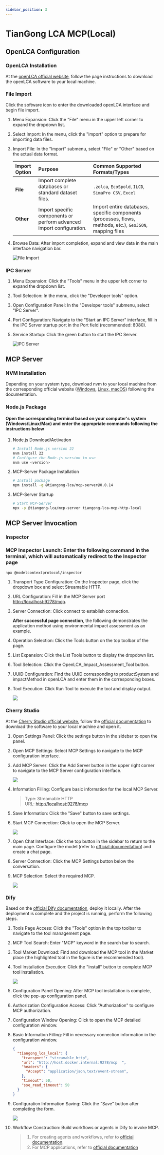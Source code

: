 ```yaml
---
sidebar_position: 3
---
```


# TianGong LCA MCP(Local)

## OpenLCA Configuration

### OpenLCA Installation

At the [openLCA official website](https://www.openlca.org/download), follow the page instructions to download the openLCA software to your local machine.  

### File Import

Click the software icon to enter the downloaded openLCA interface and begin file import.  

1. Menu Expansion: Click the "File" menu in the upper left corner to expand the dropdown list.  
2. Select Import: In the menu, click the "Import" option to prepare for importing data files.  
3. Import File: In the "Import" submenu, select "File" or "Other" based on the actual data format.

    | Import Option | Purpose                             | Common Supported Formats/Types                                      |
    | :------------ | :--------------------------------- | :------------------------------------------------------------------- |
    | **File**      | Import complete databases or standard dataset files. | `.zolca`, `EcoSpold`, `ILCD`, `SimaPro CSV`, `Excel`   |
    | **Other**     | Import specific components or perform advanced import configuration. | Import entire databases, specific components (processes, flows, methods, etc.), `GeoJSON`, mapping files |

4. Browse Data: After import completion, expand and view data in the main interface navigation bar.  

    ![File Import](img/1.png)  

### IPC Server

1. Menu Expansion: Click the "Tools" menu in the upper left corner to expand the dropdown list.  
2. Tool Selection: In the menu, click the "Developer tools" option.  
3. Open Configuration Panel: In the "Developer tools" submenu, select "IPC Server".
4. Port Configuration: Navigate to the "Start an IPC Server" interface, fill in the IPC Server startup port in the Port field (recommended: 8080).  
5. Service Startup: Click the green button to start the IPC Server.  

    ![IPC Server](img/2.png)  

## MCP Server

### NVM Installation

Depending on your system type, download nvm to your local machine from the corresponding official website ([Windows](https://github.com/coreybutler/nvm-windows/releases), [Linux, macOS](https://github.com/nvm-sh/nvm)) following the documentation.  

### Node.js Package

#### Open the corresponding terminal based on your computer's system (Windows/Linux/Mac) and enter the appropriate commands following the instructions below

1. Node.js Download/Activation  

    ```bash
    # Install Node.js version 22
    nvm install 22
    # Configure the Node.js version to use
    nvm use <version>
    ```

2. MCP-Server Package Installation  

    ```bash
    # Install package
    npm install -g @tiangong-lca/mcp-server@0.0.14
    ```

3. MCP-Server Startup  

    ```bash
    # Start MCP-Server
    npx -p @tiangong-lca/mcp-server tiangong-lca-mcp-http-local
    ```

## MCP Server Invocation

### Inspector

### MCP Inspector Launch: Enter the following command in the terminal, which will automatically redirect to the Inspector page

```bash
npx @modelcontextprotocol/inspector
```

1. Transport Type Configuration: On the Inspector page, click the dropdown box and select Streamable HTTP.  
2. URL Configuration: Fill in the MCP Server port [http://localhost:9278/mcp](http://localhost:9278/mcp).  
3. Server Connection: Click connect to establish connection.

    **After successful page connection**, the following demonstrates the application method using environmental impact assessment as an example.  
4. Operation Selection: Click the Tools button on the top toolbar of the page.  
5. List Expansion: Click the List Tools button to display the dropdown list.  
6. Tool Selection: Click the OpenLCA_Impact_Assessment_Tool button.  
7. UUID Configuration: Find the UUID corresponding to productSystem and impactMethod in openLCA and enter them in the corresponding boxes.  
8. Tool Execution: Click Run Tool to execute the tool and display output.  

    ![](img/4.png)

### Cherry Studio

At the [Cherry Studio official website](https://www.cherry-ai.com/download), follow the [official documentation](https://docs.cherry-ai.com/pre-basic/installation) to download the software to your local machine and open it.

1. Open Settings Panel: Click the settings button in the sidebar to open the panel.  
2. Open MCP Settings: Select MCP Settings to navigate to the MCP configuration interface.  
3. Add MCP Server: Click the Add Server button in the upper right corner to navigate to the MCP Server configuration interface.  

    ![](img/6.png)

4. Information Filling: Configure basic information for the local MCP Server.

    >Type: Streamable HTTP  
    >URL: [http://localhost:9278/mcp](http://localhost:9278/mcp)

5. Save Information: Click the "Save" button to save settings.
6. Start MCP Connection: Click to open the MCP Server.

    ![](img/7.png)  
7. Open Chat Interface: Click the top button in the sidebar to return to the main page. Configure the model (refer to [official documentation](https://docs.cherry-ai.com/pre-basic/providers)) and create a chat page.  
8. Server Connection: Click the MCP Settings button below the conversation.  
9. MCP Selection: Select the required MCP.  

    ![](img/9.png)  

### Dify

Based on the [official Dify documentation](https://docs.dify.ai/zh-hans/getting-started/install-self-hosted/readme), deploy it locally. After the deployment is complete and the project is running, perform the following steps.

1. Tools Page Access: Click the "Tools" option in the top toolbar to navigate to the tool management page.  
1. MCP Tool Search: Enter "MCP" keyword in the search bar to search.  
1. Tool Market Download: Find and download the MCP tool in the Market place (the highlighted tool in the figure is the recommended tool).  
1. Tool Installation Execution: Click the "Install" button to complete MCP tool installation.  

    ![](img/16.png)

1. Configuration Panel Opening: After MCP tool installation is complete, click the pop-up configuration panel.  
1. Authorization Configuration Access: Click "Authorization" to configure MCP authorization.  
1. Configuration Window Opening: Click to open the MCP detailed configuration window.  
1. Basic Information Filling: Fill in necessary connection information in the configuration window.  

    ```JSON
    {
      "tiangong_lca_local": {
        "transport": "streamable_http",
        "url": "http://host.docker.internal:9278/mcp  ",
        "headers": {
          "Accept": "application/json,text/event-stream",
        },
        "timeout": 50,
        "sse_read_timeout": 50
      }
    }
    ```

1. Configuration Information Saving: Click the "Save" button after completing the form.  

    ![](img/25.png)  

1. Workflow Construction: Build workflows or agents in Dify to invoke MCP.  
    >
    >1. For creating agents and workflows, refer to [official documentation](https://docs.dify.ai/zh-hans/guides/application-orchestrate/creating-an-application).
    >2. For MCP applications, refer to [official documentation](https://docs.dify.ai/zh-hans/guides/tools/mcp)
